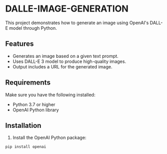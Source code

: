 # DALLE-IMAGE-GENERATION
This project demonstrates how to generate an image using OpenAI's DALL-E model through Python.
## **Features**

- Generates an image based on a given text prompt.
- Uses DALL-E 3 model to produce high-quality images.
- Output includes a URL for the generated image.

## **Requirements**
Make sure you have the following installed:

- Python 3.7 or higher
- OpenAI Python library
## **Installation**
1. Install the OpenAI Python package:
```sh
pip install openai
```
